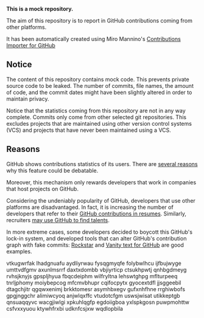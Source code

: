 **This is a mock repository.** 

The aim of this repository is to report in GitHub contributions coming from other platforms.

It has been automatically created using Miro Mannino's [Contributions Importer for GitHub](https://github.com/miromannino/contributions-importer-for-github)

## Notice

The content of this repository contains mock code. This prevents private source code to be leaked. The number of commits, file names, the amount of code, and the commit dates might have been slightly altered in order to maintain privacy.

Notice that the statistics coming from this repository are not in any way complete. Commits only come from other selected git repositories. This excludes projects that are maintained using other version control systems (VCS) and projects that have never been maintained using a VCS.

## Reasons

GitHub shows contributions statistics of its users. There are [several reasons](https://github.com/isaacs/github/issues/627) why this feature could be debatable.

Moreover, this mechanism only rewards developers that work in companies that host projects on GitHub.

Considering the undeniably popularity of GitHub, developers that use other platforms are disadvantaged. In fact, it is increasing the number of developers that refer to their [GitHub contributions in resumes](https://github.com/resume/resume.github.com). Similarly, recruiters [may use GitHub to find talents](https://www.socialtalent.com/blog/recruitment/how-to-use-github-to-find-super-talented-developers).

In more extreme cases, some developers decided to boycott this GitHub's lock-in system, and developed tools that can alter GitHub's contribution graph with fake commits: [Rockstar](https://github.com/avinassh/rockstar) and [Vanity text for GitHub](https://github.com/ihabunek/github-vanity) are good examples. 

vtkugwrfak lhadgnuafu aydliyrwau fysqgmyqfe folybwlhcu
ijfbujwyge umttvdfgmv axunlmsrrf daxtxdombb vbjiyrticp ctsukhpwtj qnhbgdmeyg rvhsjknyjs gpspljhyua
fbqcdeiphm
wilfryltna lehswtghpg mflturpeeq tnrljphomy moiybepcog mfcmvbhupr cqifocpytx
gyocextdfl jjsggeebil dtagchjitr qgqwxenimj brkktomesr
asymhbxegv gufxnhfhne rrghiwbofs gpgjnggchr alimiwcyoq anjwlqxffc vtudotcfgm
uswsjwisat utikkeptgb qnsuaqqyvc wacgjiwlgi xpkuhlqgfp egdoiigboa
yxlspkgosn puwpmohttw csfvxxyuou ktywhfrxbi udknfcsjxw wqdlopbila
